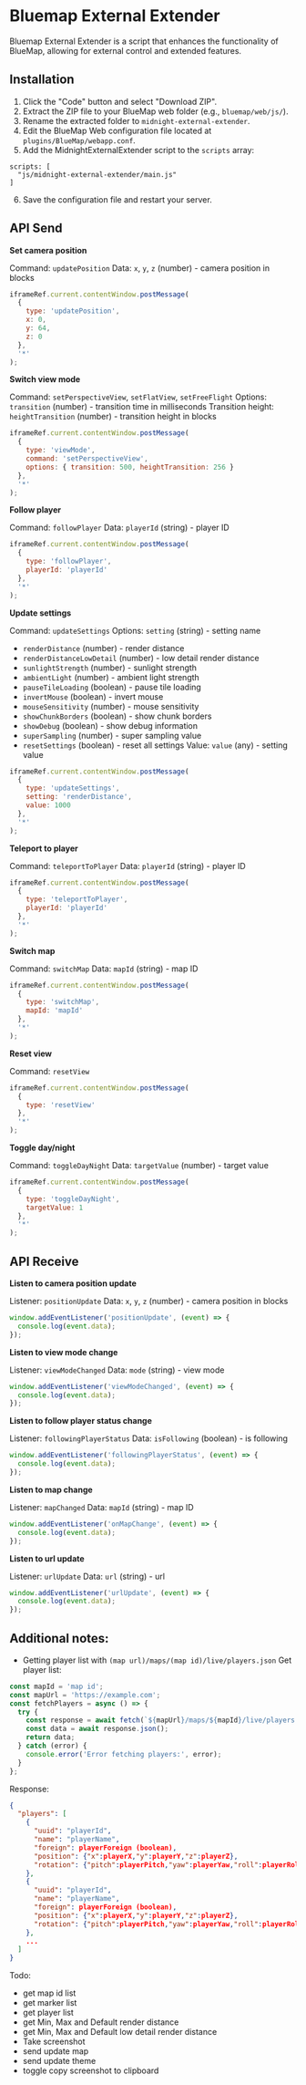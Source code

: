 # Bluemap External Extender

Bluemap External Extender is a script that enhances the functionality of BlueMap, allowing for external control and extended features.

## Installation

1. Click the "Code" button and select "Download ZIP".
2. Extract the ZIP file to your BlueMap web folder (e.g., `bluemap/web/js/`).
3. Rename the extracted folder to `midnight-external-extender`.
4. Edit the BlueMap Web configuration file located at `plugins/BlueMap/webapp.conf`.
5. Add the MidnightExternalExtender script to the `scripts` array:

```
scripts: [
  "js/midnight-external-extender/main.js"
]
```

6. Save the configuration file and restart your server.

## API Send

**Set camera position**


Command: `updatePosition`
Data: `x`, `y`, `z` (number) - camera position in blocks

```javascript
iframeRef.current.contentWindow.postMessage(
  { 
    type: 'updatePosition', 
    x: 0, 
    y: 64, 
    z: 0 
  }, 
  '*'
);
```


**Switch view mode**


Command: `setPerspectiveView`, `setFlatView`, `setFreeFlight`
Options: `transition` (number) - transition time in milliseconds
Transition height: `heightTransition` (number) - transition height in blocks

```javascript
iframeRef.current.contentWindow.postMessage(
  { 
    type: 'viewMode', 
    command: 'setPerspectiveView', 
    options: { transition: 500, heightTransition: 256 } 
  }, 
  '*'
);
```


**Follow player**


Command: `followPlayer`
Data: `playerId` (string) - player ID

```javascript
iframeRef.current.contentWindow.postMessage(
  { 
    type: 'followPlayer', 
    playerId: 'playerId' 
  }, 
  '*'
);
```


**Update settings**


Command: `updateSettings`
Options: `setting` (string) - setting name

- `renderDistance` (number) - render distance
- `renderDistanceLowDetail` (number) - low detail render distance
- `sunlightStrength` (number) - sunlight strength
- `ambientLight` (number) - ambient light strength
- `pauseTileLoading` (boolean) - pause tile loading
- `invertMouse` (boolean) - invert mouse
- `mouseSensitivity` (number) - mouse sensitivity
- `showChunkBorders` (boolean) - show chunk borders
- `showDebug` (boolean) - show debug information
- `superSampling` (number) - super sampling value
- `resetSettings` (boolean) - reset all settings
  Value: `value` (any) - setting value

```javascript
iframeRef.current.contentWindow.postMessage(
  { 
    type: 'updateSettings', 
    setting: 'renderDistance', 
    value: 1000 
  }, 
  '*'
);
```


**Teleport to player**


Command: `teleportToPlayer`
Data: `playerId` (string) - player ID

```javascript
iframeRef.current.contentWindow.postMessage(
  { 
    type: 'teleportToPlayer', 
    playerId: 'playerId' 
  }, 
  '*'
);
```


**Switch map**


Command: `switchMap`
Data: `mapId` (string) - map ID

```javascript
iframeRef.current.contentWindow.postMessage(
  { 
    type: 'switchMap', 
    mapId: 'mapId' 
  }, 
  '*'
);
```


**Reset view**


Command: `resetView`

```javascript
iframeRef.current.contentWindow.postMessage(
  { 
    type: 'resetView' 
  }, 
  '*'
);
```


**Toggle day/night**


Command: `toggleDayNight`
Data: `targetValue` (number) - target value

```javascript
iframeRef.current.contentWindow.postMessage(
  { 
    type: 'toggleDayNight', 
    targetValue: 1 
  }, 
  '*'
);
```

## API Receive


**Listen to camera position update**


Listener: `positionUpdate`
Data: `x`, `y`, `z` (number) - camera position in blocks

```javascript
window.addEventListener('positionUpdate', (event) => {
  console.log(event.data);
});
```


**Listen to view mode change**


Listener: `viewModeChanged`
Data: `mode` (string) - view mode

```javascript
window.addEventListener('viewModeChanged', (event) => {
  console.log(event.data);
});
```


**Listen to follow player status change**


Listener: `followingPlayerStatus`
Data: `isFollowing` (boolean) - is following

```javascript
window.addEventListener('followingPlayerStatus', (event) => {
  console.log(event.data);
});
```


**Listen to map change**


Listener: `mapChanged`
Data: `mapId` (string) - map ID

```javascript
window.addEventListener('onMapChange', (event) => {
  console.log(event.data);
});
```


**Listen to url update**


Listener: `urlUpdate`
Data: `url` (string) - url

```javascript
window.addEventListener('urlUpdate', (event) => {
  console.log(event.data);
});
```

## Additional notes:

- Getting player list with `(map url)/maps/(map id)/live/players.json`
  Get player list:

```javascript
const mapId = 'map id';
const mapUrl = 'https://example.com';
const fetchPlayers = async () => {
  try {
    const response = await fetch(`${mapUrl}/maps/${mapId}/live/players.json`);
    const data = await response.json();
    return data;
  } catch (error) {
    console.error('Error fetching players:', error);
  }
};
```

Response:

```json
{
  "players": [
    {
      "uuid": "playerId",
      "name": "playerName",
      "foreign": playerForeign (boolean),
      "position": {"x":playerX,"y":playerY,"z":playerZ},
      "rotation": {"pitch":playerPitch,"yaw":playerYaw,"roll":playerRoll}
    },
    {
      "uuid": "playerId",
      "name": "playerName",
      "foreign": playerForeign (boolean),
      "position": {"x":playerX,"y":playerY,"z":playerZ},
      "rotation": {"pitch":playerPitch,"yaw":playerYaw,"roll":playerRoll}
    },
    ...
  ]
}
```

Todo:

- get map id list
- get marker list
- get player list
- get Min, Max and Default render distance
- get Min, Max and Default low detail render distance
- Take screenshot
- send update map
- send update theme
- toggle copy screenshot to clipboard
